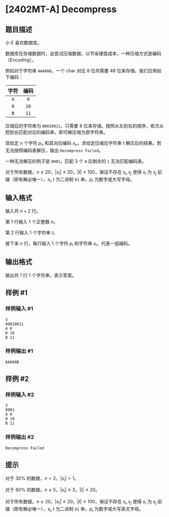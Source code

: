 # [2402MT-A] Decompress

## 题目描述

小 E 喜欢数据库。

数据库在存储数据时，会尝试压缩数据，以节省硬盘成本，一种压缩方式是编码（Encoding）。

例如对于字符串 `AAA0AB`，一个 char 对应 $8$ 位共需要 $48$ 位来存储。我们应用如下编码：

| 字符 | 编码 |
| :--: | :--: |
| `A`  | `0`  |
| `0`  | `10` |
| `B`  | `11` |

压缩后的字符串为 `00010011`，只需要 $8$ 位来存储。按照从左到右的顺序，依次从短到长匹配对应的编码串，即可解压缩为原字符串。

现给定 $n$ 个字符 $p_n$ 和其对应编码 $s_n$，求给定压缩后字符串 $t$ 解压后的结果。若无法按照编码表解压，输出 `Decompress Failed`。

一种无法解压的例子是 `0001`，匹配 $3$ 个 `A` 后剩余的 `1` 无法匹配编码表。

对于所有数据，$n\leq 20$，$|s_i|\leq 20$，$|t|\leq 100$，保证不存在 $s_i,s_j$ 使得 $s_i$ 为 $s_j$ 前缀（即有解必唯一），$s_i,t$ 为二进制 `01` 串，$p_i$ 为数字或大写字母。

## 输入格式

输入共 $n+2$ 行。

第 $1$ 行输入 $1$ 个正整数 $n$。

第 $2$ 行输入 $1$ 个字符串 $t$。

接下来 $n$ 行，每行输入 $1$ 个字符 $p_i$ 和字符串 $s_i$，代表一组编码。

## 输出格式

输出共 $1$ 行 $1$ 个字符串，表示答案。

## 样例 #1

### 样例输入 #1

```
3
00010011
A 0
0 10
B 11
```

### 样例输出 #1

```
AAA0AB
```

## 样例 #2

### 样例输入 #2

```
3
0001
A 0
0 10
B 11
```

### 样例输出 #2

```
Decompress Failed
```

## 提示

对于 $30\%$ 的数据，$n=2$，$|s_i|=1$。

对于 $60\%$ 的数据，$n\leq 5$，$|s_i|\leq 3$，$|t|\leq 20$。

对于所有数据，$n\leq 20$，$|s_i|\leq 20$，$|t|\leq 100$，保证不存在 $s_i,s_j$ 使得 $s_i$ 为 $s_j$ 前缀（即有解必唯一），$s_i,t$ 为二进制 `01` 串，$p_i$ 为数字或大写英文字母。